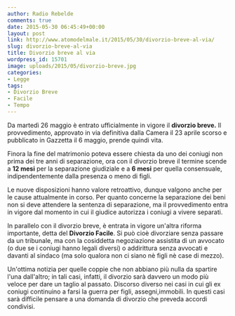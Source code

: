 ```yaml
---
author: Radio Rebelde
comments: true
date: 2015-05-30 06:45:49+00:00
layout: post
link: http://www.atomodelmale.it/2015/05/30/divorzio-breve-al-via/
slug: divorzio-breve-al-via
title: Divorzio breve al via
wordpress_id: 15701
image: uploads/2015/05/divorzio-breve.jpg
categories:
- Legge
tags:
- Divorzio Breve
- Facile
- Tempo
---
```


Da martedì 26 maggio è entrato ufficialmente in vigore il **divorzio breve.** Il provvedimento, approvato in via definitiva dalla Camera il 23 aprile scorso e pubblicato in Gazzetta il 6 maggio, prende quindi vita.

Finora la fine del matrimonio poteva essere chiesta da uno dei coniugi non prima dei tre anni di separazione, ora con il divorzio breve il termine scende a **12 mesi** per la separazione giudiziale e a **6 mesi** per quella consensuale, indipendentemente dalla presenza o meno di figli.

Le nuove disposizioni hanno valore retroattivo, dunque valgono anche per le cause attualmente in corso. Per quanto concerne la separazione dei beni non si deve attendere la sentenza di separazione, ma il provvedimento entra in vigore dal momento in cui il giudice autorizza i coniugi a vivere separati.

In parallelo con il divorzio breve, è entrata in vigore un'altra riforma importante, detta del **Divorzio Facile**. Si può cioè divorziare senza passare da un tribunale, ma con la cosiddetta negoziazione assistita di un avvocato (o due se i coniugi hanno legali diversi) o addirittura senza avvocati e davanti al sindaco (ma solo qualora non ci siano nè figli nè case di mezzo).

Un'ottima notizia per quelle coppie che non abbiano più nulla da spartire l'una dall'altro; in tali casi, infatti, il divorzio sarà davvero un modo più veloce per dare un taglio al passato. Discorso diverso nei casi in cui gli ex coniugi continuino a farsi la guerra per figli, assegni,immobili. In questi casi sarà difficile pensare a una domanda di divorzio che preveda accordi condivisi.
